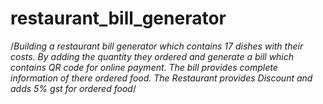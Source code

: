 # restaurant_bill_generator
/*Building a restaurant bill generator which contains 17 dishes with their costs. By adding the quantity they ordered and generate a bill which contains QR code for online payment. The bill provides complete information of there ordered food. The Restaurant provides Discount and adds 5% gst for ordered food*/

